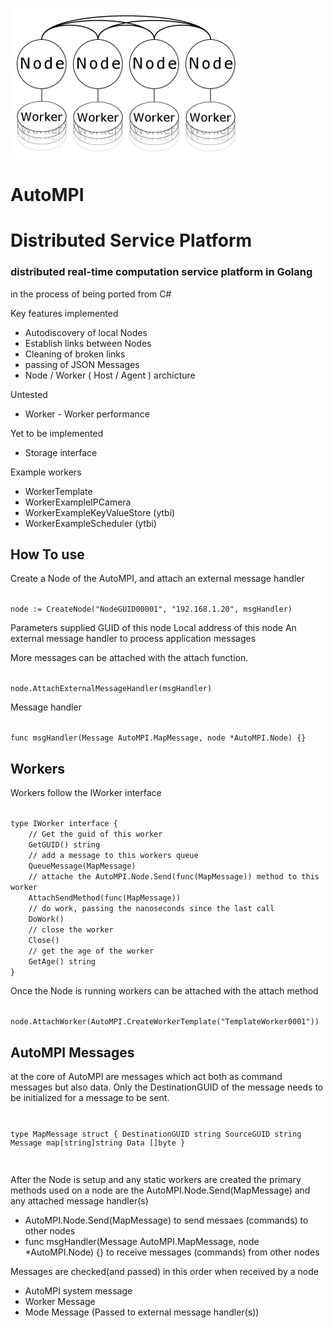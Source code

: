 
![alt text](AutoMPI.png)


# AutoMPI


# Distributed Service Platform #
### distributed real-time computation service platform in Golang
in the process of being ported from C#

Key features implemented
* Autodiscovery of local Nodes
* Establish links between Nodes
* Cleaning of broken links
* passing of JSON Messages 
* Node / Worker ( Host / Agent ) archicture 

Untested
* Worker - Worker performance 

Yet to be implemented
* Storage interface 

Example workers
* WorkerTemplate
* WorkerExampleIPCamera
* WorkerExampleKeyValueStore (ytbi)
* WorkerExampleScheduler (ytbi)

## How To use 

Create a Node of the AutoMPI, and attach an external message handler

<code>
node := CreateNode("NodeGUID00001", "192.168.1.20", msgHandler)
</code>

Parameters supplied 
GUID of this node
Local address of this node
An external message handler to process application messages

More messages can be attached with the attach function.

<code>
node.AttachExternalMessageHandler(msgHandler)
</code>

Message handler 

<code>
func msgHandler(Message AutoMPI.MapMessage, node *AutoMPI.Node) {}
</code>

## Workers 

Workers follow the IWorker interface 

<code>
type IWorker interface {
	// Get the guid of this worker
	GetGUID() string
	// add a message to this workers queue
	QueueMessage(MapMessage)
	// attache the AutoMPI.Node.Send(func(MapMessage)) method to this worker
	AttachSendMethod(func(MapMessage))
	// do work, passing the nanoseconds since the last call
	DoWork()
	// close the worker
	Close()
	// get the age of the worker
	GetAge() string
}
</code>

Once the Node is running workers can be attached with the attach method

<code>
node.AttachWorker(AutoMPI.CreateWorkerTemplate("TemplateWorker0001"))
</code>


## AutoMPI Messages 

at the core of AutoMPI are messages which act both as command messages but also data.
Only the DestinationGUID of the message needs to be initialized for a message to be sent. 
<code>

type MapMessage struct {
	DestinationGUID string
	SourceGUID      string
	Message         map[string]string
	Data            []byte
}

</code>


After the Node is setup and any static workers are created the primary methods used on a node are the AutoMPI.Node.Send(MapMessage) and any attached message handler(s)

* AutoMPI.Node.Send(MapMessage) to send messaes (commands) to other nodes
* func msgHandler(Message AutoMPI.MapMessage, node *AutoMPI.Node) {} to receive messages (commands) from other nodes

Messages are checked(and passed) in this order when received by a node
* AutoMPI system message
* Worker Message
* Mode Message (Passed to external message handler(s))


